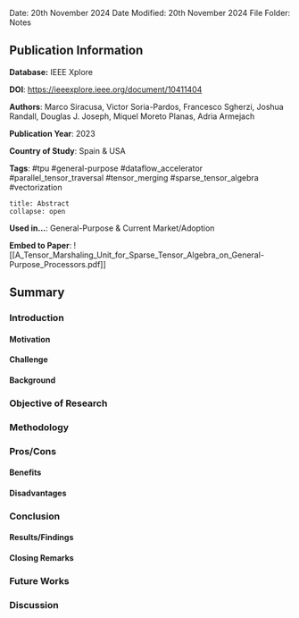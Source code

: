 Date: 20th November 2024
Date Modified: 20th November 2024
File Folder: Notes
## Publication Information

**Database:** IEEE Xplore

**DOI**: https://ieeexplore.ieee.org/document/10411404

**Authors**: Marco Siracusa, Victor Soria-Pardos, Francesco Sgherzi, Joshua Randall, Douglas J. Joseph, Miquel Moreto Planas, Adria Armejach

**Publication Year**: 2023

**Country of Study**: Spain & USA

**Tags**: #tpu #general-purpose #dataflow_accelerator #parallel_tensor_traversal #tensor_merging #sparse_tensor_algebra #vectorization

```ad-abstract
title: Abstract
collapse: open

```

**Used in…**: General-Purpose &  Current Market/Adoption

**Embed to Paper**: ![[A_Tensor_Marshaling_Unit_for_Sparse_Tensor_Algebra_on_General-Purpose_Processors.pdf]]

## Summary

### Introduction

#### Motivation

#### Challenge

#### Background

### Objective of Research

### Methodology

### Pros/Cons

#### Benefits

#### Disadvantages

### Conclusion

#### Results/Findings

#### Closing Remarks

### Future Works

### Discussion

